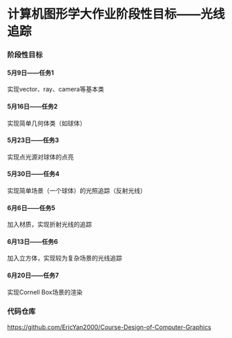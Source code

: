 # 计算机图形学大作业阶段性目标——光线追踪

### 阶段性目标

#### 5月9日——任务1

实现vector、ray、camera等基本类

#### 5月16日——任务2

实现简单几何体类（如球体）

#### 5月23日——任务3

实现点光源对球体的点亮

#### 5月30日——任务4

实现简单场景（一个球体）的光照追踪（反射光线）

#### 6月6日——任务5

加入材质，实现折射光线的追踪

#### 6月13日——任务6

加入立方体，实现较为复杂场景的光线追踪

#### 6月20日——任务7

实现Cornell Box场景的渲染

### 代码仓库

https://github.com/EricYan2000/Course-Design-of-Computer-Graphics







